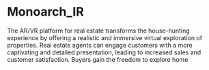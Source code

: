 # Monoarch_IR
The AR/VR platform for real estate transforms the house-hunting experience by offering a realistic and immersive virtual exploration of properties. Real estate agents can engage customers with a more captivating and detailed presentation, leading to increased sales and customer satisfaction. Buyers gain the freedom to explore home 
